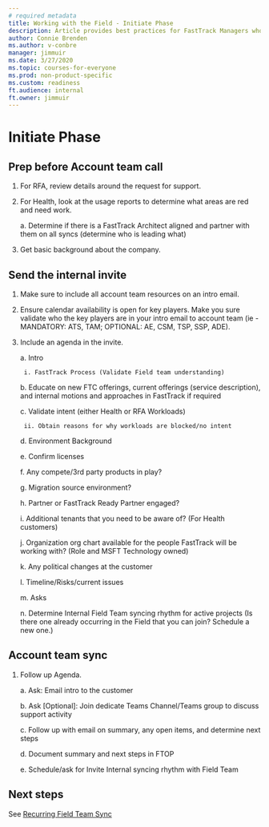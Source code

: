 ```yaml
---
# required metadata 
title: Working with the Field - Initiate Phase
description: Article provides best practices for FastTrack Managers who communicate with the field.
author: Connie Brenden
ms.author: v-conbre
manager: jimmuir
ms.date: 3/27/2020
ms.topic: courses-for-everyone
ms.prod: non-product-specific
ms.custom: readiness
ft.audience: internal
ft.owner: jimmuir
---
```


# Initiate Phase

## Prep before Account team call

1. For RFA, review details around the request for support.

2. For Health, look at the usage reports to determine what areas are red and need work.

    a. Determine if there is a FastTrack Architect aligned and partner with them on all syncs (determine who is leading what)

3. Get basic background about the company.

## Send the internal invite

1. Make sure to include all account team resources on an intro email.

2. Ensure calendar availability is open for key players. Make you sure validate who the key players are in your intro email to account team (ie -MANDATORY: ATS, TAM; OPTIONAL: AE, CSM, TSP, SSP, ADE).

3. Include an agenda in the invite.

    a. Intro

        i. FastTrack Process (Validate Field team understanding)

    b. Educate on new FTC offerings, current offerings (service description), and internal motions and approaches in FastTrack if required

    c. Validate intent (either Health or RFA Workloads)

        ii. Obtain reasons for why workloads are blocked/no intent

    d. Environment Background

    e. Confirm licenses

    f. Any compete/3rd party products in play?

    g. Migration source environment?

    h. Partner or FastTrack Ready Partner engaged?

    i. Additional tenants that you need to be aware of? (For Health customers)

    j. Organization org chart available for the people FastTrack will be working with? (Role and MSFT Technology owned)

    k. Any political changes at the customer

    l. Timeline/Risks/current issues

    m. Asks

    n. Determine Internal Field Team syncing rhythm for active projects (Is there one already occurring in the Field that you can join? Schedule a new one.)

## Account team sync

1. Follow up Agenda.

    a. Ask: Email intro to the customer

    b. Ask [Optional]: Join dedicate Teams Channel/Teams group to discuss support activity

    c. Follow up with email on summary, any open items, and determine next steps

    d. Document summary and next steps in FTOP

    e. Schedule/ask for Invite Internal syncing rhythm with Field Team

## Next steps

See [Recurring Field Team Sync](recurring-field-team-sync.md)
